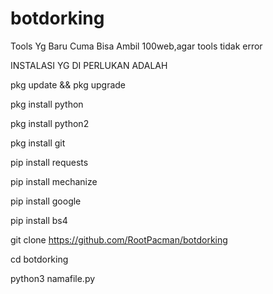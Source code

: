 # botdorking
Tools Yg Baru Cuma Bisa Ambil 100web,agar tools tidak error

INSTALASI YG DI PERLUKAN ADALAH



pkg update && pkg upgrade

pkg install python

pkg install python2

pkg install git

pip install requests

pip install mechanize

pip install google

pip install bs4

git clone https://github.com/RootPacman/botdorking

cd botdorking

python3 namafile.py
